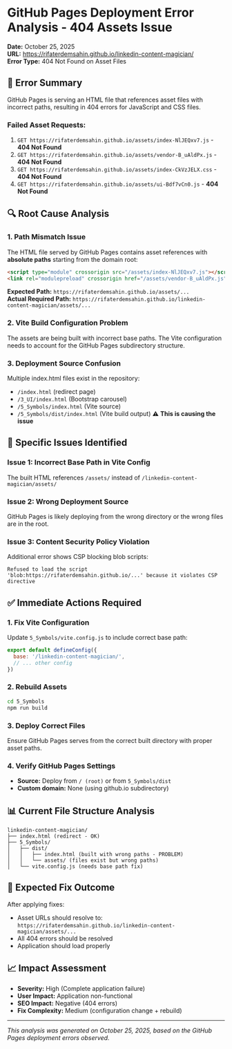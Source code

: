 # GitHub Pages Deployment Error Analysis - 404 Assets Issue

**Date:** October 25, 2025  
**URL:** https://rifaterdemsahin.github.io/linkedin-content-magician/  
**Error Type:** 404 Not Found on Asset Files  

## 🔴 Error Summary

GitHub Pages is serving an HTML file that references asset files with incorrect paths, resulting in 404 errors for JavaScript and CSS files.

### Failed Asset Requests:
1. `GET https://rifaterdemsahin.github.io/assets/index-NlJEQxv7.js` - **404 Not Found**
2. `GET https://rifaterdemsahin.github.io/assets/vendor-B_uAldPx.js` - **404 Not Found**  
3. `GET https://rifaterdemsahin.github.io/assets/index-CkVzJELX.css` - **404 Not Found**
4. `GET https://rifaterdemsahin.github.io/assets/ui-Bdf7vCn0.js` - **404 Not Found**

## 🔍 Root Cause Analysis

### 1. Path Mismatch Issue
The HTML file served by GitHub Pages contains asset references with **absolute paths** starting from the domain root:
```html
<script type="module" crossorigin src="/assets/index-NlJEQxv7.js"></script>
<link rel="modulepreload" crossorigin href="/assets/vendor-B_uAldPx.js">
```

**Expected Path:** `https://rifaterdemsahin.github.io/assets/...`  
**Actual Required Path:** `https://rifaterdemsahin.github.io/linkedin-content-magician/assets/...`

### 2. Vite Build Configuration Problem
The assets are being built with incorrect base paths. The Vite configuration needs to account for the GitHub Pages subdirectory structure.

### 3. Deployment Source Confusion
Multiple index.html files exist in the repository:
- `/index.html` (redirect page)
- `/3_UI/index.html` (Bootstrap carousel)
- `/5_Symbols/index.html` (Vite source)
- `/5_Symbols/dist/index.html` (Vite build output) ⚠️ **This is causing the issue**

## 🎯 Specific Issues Identified

### Issue 1: Incorrect Base Path in Vite Config
The built HTML references `/assets/` instead of `/linkedin-content-magician/assets/`

### Issue 2: Wrong Deployment Source
GitHub Pages is likely deploying from the wrong directory or the wrong files are in the root.

### Issue 3: Content Security Policy Violation
Additional error shows CSP blocking blob scripts:
```
Refused to load the script 'blob:https://rifaterdemsahin.github.io/...' because it violates CSP directive
```

## ✅ Immediate Actions Required

### 1. Fix Vite Configuration
Update `5_Symbols/vite.config.js` to include correct base path:
```javascript
export default defineConfig({
  base: '/linkedin-content-magician/',
  // ... other config
})
```

### 2. Rebuild Assets
```bash
cd 5_Symbols
npm run build
```

### 3. Deploy Correct Files
Ensure GitHub Pages serves from the correct built directory with proper asset paths.

### 4. Verify GitHub Pages Settings
- **Source:** Deploy from `/ (root)` or from `5_Symbols/dist`
- **Custom domain:** None (using github.io subdirectory)

## 📊 Current File Structure Analysis
```
linkedin-content-magician/
├── index.html (redirect - OK)
├── 5_Symbols/
│   ├── dist/
│   │   ├── index.html (built with wrong paths - PROBLEM)
│   │   └── assets/ (files exist but wrong paths)
│   └── vite.config.js (needs base path fix)
```

## 🔧 Expected Fix Outcome
After applying fixes:
- Asset URLs should resolve to: `https://rifaterdemsahin.github.io/linkedin-content-magician/assets/...`
- All 404 errors should be resolved
- Application should load properly

## 📈 Impact Assessment
- **Severity:** High (Complete application failure)
- **User Impact:** Application non-functional
- **SEO Impact:** Negative (404 errors)
- **Fix Complexity:** Medium (configuration change + rebuild)

---
*This analysis was generated on October 25, 2025, based on the GitHub Pages deployment errors observed.*